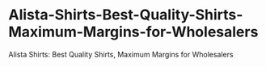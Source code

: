 # Alista-Shirts-Best-Quality-Shirts-Maximum-Margins-for-Wholesalers
Alista Shirts: Best Quality Shirts, Maximum Margins for Wholesalers
